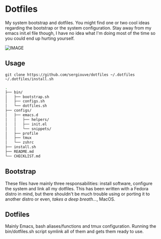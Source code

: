 # Dotfiles
My system bootstrap and dotfiles. You might find one or two cool ideas regarding the bootstrap or the system configuration. Stay away from my emacs init.el file though, I have no idea what I'm doing most of the time so you could end up hurting yourself.

![IMAGE](https://imgs.xkcd.com/comics/borrow_your_laptop.png)

## Usage

```shell
git clone https://github.com/sergiouve/dotfiles ~/.dotfiles
~/.dotfiles/install.sh
```

```bash
.
├── bin/
│   ├── bootstrap.sh
│   ├── configs.sh
│   └── dotfiles.sh
├── configs/
│   ├── emacs.d
│   │   ├── helpers/
│   │   ├── init.el
│   │   └── snippets/
│   ├── profile
│   ├── tmux
│   └── zshrc
├── install.sh
├── README.md
└── CHECKLIST.md
```

## Bootstrap
These files have mainly three responsabilities: install software, configure the system and link all my dotfiles. This has been written with a Fedora distro in mind, but
there shouldn't be much trouble using or porting it to another distro or even, *takes a deep breath...*, MacOS.

## Dotfiles
Mainly Emacs, bash aliases/functions and tmux configuration. Running the bin/dotfiles.sh script symlink all of them and gets them ready to use.
